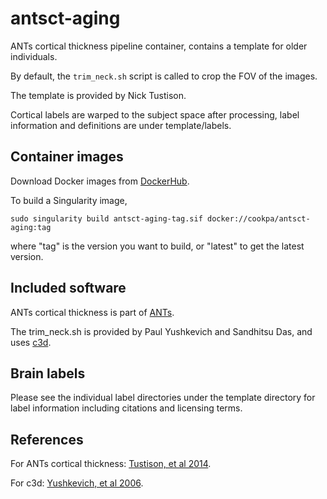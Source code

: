 # antsct-aging

ANTs cortical thickness pipeline container, contains a template for older
individuals. 

By default, the `trim_neck.sh` script is called to crop the FOV of the images.

The template is provided by Nick Tustison.

Cortical labels are warped to the subject space after processing, label
information and definitions are under template/labels.


## Container images

Download Docker images from [DockerHub](https://hub.docker.com/repository/docker/cookpa/antsct-aging/general).

To build a Singularity image, 

```
sudo singularity build antsct-aging-tag.sif docker://cookpa/antsct-aging:tag
```

where "tag" is the version you want to build, or "latest" to get the latest version.


## Included software

ANTs cortical thickness is part of [ANTs](https://github.com/ANTsX/ANTs).

The trim_neck.sh is provided by Paul Yushkevich and Sandhitsu Das, and uses
[c3d](https://github.com/pyushkevich/c3d).


## Brain labels

Please see the individual label directories under the template directory for
label information including citations and licensing terms.


## References

For ANTs cortical thickness: [Tustison, et al 2014](http://dx.doi.org/10.1016/j.neuroimage.2014.05.044).

For c3d: [Yushkevich, et al 2006](http://dx.doi.org/10.1016/j.neuroimage.2006.01.015).
